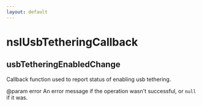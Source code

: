 ```yaml
---
layout: default
---
```


# nsIUsbTetheringCallback #

## usbTetheringEnabledChange ##

Callback function used to report status of enabling usb tethering.

@param error
       An error message if the operation wasn't successful,
       or `null` if it was.


